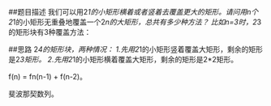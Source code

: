 ##题目描述
我们可以用2*1的小矩形横着或者竖着去覆盖更大的矩形。请问用n个2*1的小矩形无重叠地覆盖一个2*n的大矩形，总共有多少种方法？
比如n=3时，2*3的矩形块有3种覆盖方法：

##思路
2*4的矩形块，两种情况：
1.先用2*1的小矩形竖着覆盖大矩形，剩余的矩形是2*3矩形。
2.先用2*1的小矩形横着覆盖大矩形，剩余的矩形是2*2矩形。

f(n) = fn(n-1) + f(n-2)。

斐波那契数列。

